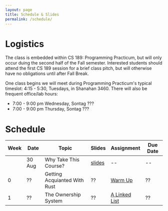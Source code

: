 ```yaml
---
layout: page
title: Schedule & Slides
permalink: /schedule/
---
```


# Logistics

The class is embedded within CS 189: Programming Practicum, but will only occur
duing the second half of the Fall semester. Interested students should attend
the first CS 189 session for a brief class pitch, but will otherwise have no
obligations until after Fall Break.

One class begins we will meet during Programming Practicum's typical timeslot:
4:15 - 5:30, Tuesdays, in Shanahan 3460. There will also be frequent office/lab
hours:

   * 7:00 - 9:00 pm Wednesday, Sontag ???
   * 7:00 - 9:00 pm Thursday, Sontag ???

# Schedule

Week |  Date  | Topic | Slides | Assignment | Due Date |
-----|--------|-------|--------|------------|----------|
     | 30 Aug | Why Take This Course? | [slides][slides0] |  -- | -- |
0    | ?? |Getting Acquianted With Rust | ?? | [Warm Up][hw0] | ?? |
1    | ?? | The Ownership System | ?? | [A Linked List][hw1] | ?? |


[hw0]: /assignments/wk0/
[hw1]: /assignments/wk1/
[hw2]: https://www.youtube.com/watch?v=dQw4w9WgXcQ

[slides0]: /slides/00/
